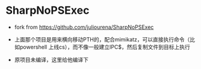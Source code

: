 # SharpNoPSExec

- fork from https://github.com/juliourena/SharpNoPSExec

- 上面那个项目是用来横向移动PTH的，配合mimikatz，可以直接执行命令（比如powershell 上线cs），而不像一般建立IPC$，然后复制文件到目标上执行
- 原项目未编译，这里给他编译下
